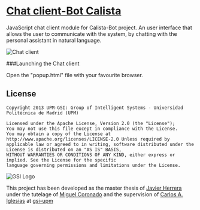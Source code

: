 # [Chat client-Bot Calista](https://github.com/gsi-upm/calista-bot/Chat-client)


JavaScript chat client module for Calista-Bot project.  An user interface that allows the user to communicate with the system, by chatting with the personal assistant in natural language.


![Chat client](http://img14.imageshack.us/img14/8480/x6ex.png)


###Launching the Chat client

Open the "popup.html" file with your favourite browser.


## License

```
Copyright 2013 UPM-GSI: Group of Intelligent Systems - Universidad Politécnica de Madrid (UPM)

Licensed under the Apache License, Version 2.0 (the "License"); 
You may not use this file except in compliance with the License. 
You may obtain a copy of the License at http://www.apache.org/licenses/LICENSE-2.0 Unless required by 
applicable law or agreed to in writing, software distributed under the License is distributed on an "AS IS" BASIS,
WITHOUT WARRANTIES OR CONDITIONS OF ANY KIND, either express or implied. See the License for the specific 
language governing permissions and limitations under the License.
```
![GSI Logo](http://gsi.dit.upm.es/templates/jgsi/images/logo.png)

This project has been developed as the master thesis of [Javier Herrera](https://github.com/javiherrera) under the tutelage of [Miguel Coronado](https://github.com/miguelcb84) and the supervision of [Carlos A. Iglesias](https://github.com/cif2cif) at [gsi-upm](https://github.com/gsi-upm)
